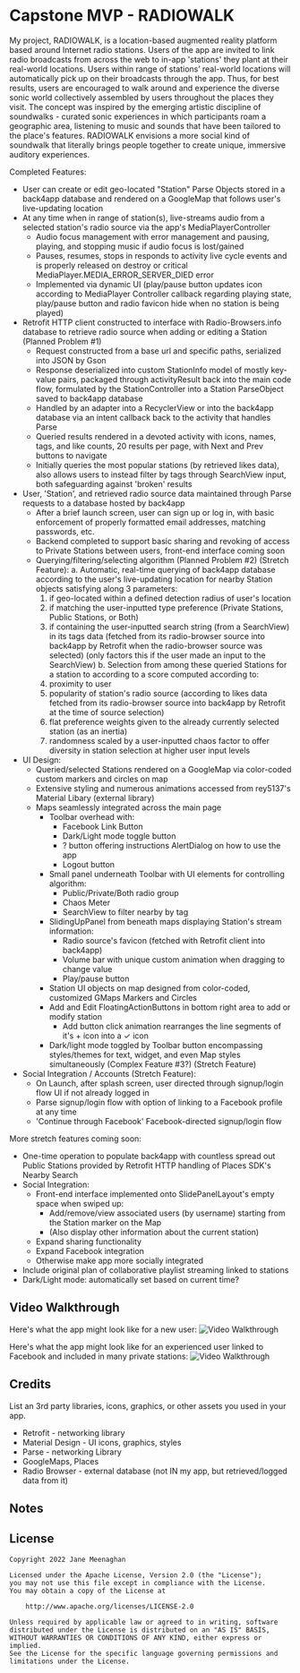 # Capstone MVP - RADIOWALK

My project, RADIOWALK, is a location-based augmented reality platform based around Internet radio stations. Users of the app are invited to link radio broadcasts from across the web to in-app 'stations' they plant at their real-world locations. Users within range of stations’ real-world locations will automatically pick up on their broadcasts through the app. Thus, for best results, users are encouraged to walk around and experience the diverse sonic world collectively assembled by users throughout the places they visit. The concept was inspired by the emerging artistic discipline of soundwalks - curated sonic experiences in which participants roam a geographic area, listening to music and sounds that have been tailored to the place's features. RADIOWALK envisions a more social kind of soundwalk that literally brings people together to create unique, immersive auditory experiences.

Completed Features:
- User can create or edit geo-located "Station" Parse Objects stored in a back4app database and rendered on a GoogleMap that follows user's live-updating location
- At any time when in range of station(s), live-streams audio from a selected station's radio source via the app's MediaPlayerController
  - Audio focus management with error management and pausing, playing, and stopping music if audio focus is lost/gained
  - Pauses, resumes, stops in responds to activity live cycle events and is properly released on destroy or critical MediaPlayer.MEDIA_ERROR_SERVER_DIED error 
  - Implemented via dynamic UI (play/pause button updates icon according to MediaPlayer Controller callback regarding playing state, play/pause button and radio favicon hide when no station is being played)
- Retrofit HTTP client constructed to interface with Radio-Browsers.info database to retrieve radio source when adding or editing a Station (Planned Problem #1)
  - Request constructed from a base url and specific paths, serialized into JSON by Gson
  - Response deserialized into custom StationInfo model of mostly key-value pairs,  packaged through activityResult back into the main code flow, formulated by the StationController into a Station ParseObject saved to back4app database
  - Handled by an adapter into a RecyclerView or into the back4app database via an intent callback back to the activity that handles Parse
  - Queried results rendered in a devoted activity with icons, names, tags, and like counts, 20 results per page, with Next and Prev buttons to navigate
  - Initially queries the most popular stations (by retrieved likes data), also allows users to instead filter by tags through SearchView input, both safeguarding against 'broken' results
- User, 'Station', and retrieved radio source data maintained through Parse requests to a database hosted by back4app
  - After a brief launch screen, user can sign up or log in, with basic enforcement of properly formatted email addresses, matching passwords, etc.
  - Backend completed to support basic sharing and revoking of access to Private Stations between users, front-end interface coming soon
  - Querying/filtering/selecting algorithm (Planned Problem #2) (Stretch Feature):
    a. Automatic, real-time querying of back4app database according to the user's live-updating location for nearby Station objects satisfying along 3 parameters:
       1) if geo-located within a defined detection radius of user's location
       2) if matching the user-inputted type preference (Private Stations, Public Stations, or Both)
       3) if containing the user-inputted search string (from a SearchView) in its tags data (fetched from its radio-browser source into back4app by Retrofit when the radio-browser source was selected) (only factors this if the user made an input to the SearchView)
    b. Selection from among these queried Stations for a station to according to a score computed according to:
       1) proximity to user
       2) popularity of station's radio source (according to likes data fetched from its radio-browser source into back4app by Retrofit at the time of source selection)
       3) flat preference weights given to the already currently selected station (as an inertia)
       4) randomness scaled by a user-inputted chaos factor to offer diversity in station selection at higher user input levels
- UI Design:
   - Queried/selected Stations rendered on a GoogleMap via color-coded custom markers and circles on map
   - Extensive styling and numerous animations accessed from rey5137's Material Libary (external library)
   - Maps seamlessly integrated across the main page
     - Toolbar overhead with:
       - Facebook Link Button
       - Dark/Light mode toggle button
       - ? button offering instructions AlertDialog on how to use the app
       - Logout button
     - Small panel underneath Toolbar with UI elements for controlling algorithm:
       - Public/Private/Both radio group
       - Chaos Meter
       - SearchView to filter nearby by tag
     - SlidingUpPanel from beneath maps displaying Station's stream information:
       - Radio source's favicon (fetched with Retrofit client into back4app)
       - Volume bar with unique custom animation when dragging to change value
       - Play/pause button
     - Station UI objects on map designed from color-coded, customized GMaps Markers and Circles
     - Add and Edit FloatingActionButtons in bottom right area to add or modify station
       - Add button click animation rearranges the line segments of it's + icon into a ✓ icon
     - Dark/light mode toggled by Toolbar button encompassing styles/themes for text, widget, and even Map styles simultaneously (Complex Feature #3?) (Stretch Feature)
- Social Integration / Accounts (Stretch Feature):
  - On Launch, after splash screen, user directed through signup/login flow UI if not already logged in
  - Parse signup/login flow with option of linking to a Facebook profile at any time
  - 'Continue through Facebook' Facebook-directed signup/login flow
  
More stretch features coming soon:
- One-time operation to populate back4app with countless spread out Public Stations provided by Retrofit HTTP handling of Places SDK's Nearby Search
- Social Integration:
  - Front-end interface implemented onto SlidePanelLayout's empty space when swiped up:
    - Add/remove/view associated users (by username) starting from the Station marker on the Map
    - (Also display other information about the current station)
  - Expand sharing functionality
  - Expand Facebook integration
  - Otherwise make app more socially integrated
- Include original plan of collaborative playlist streaming linked to stations
- Dark/Light mode: automatically set based on current time?

## Video Walkthrough

Here's what the app might look like for a new user:
<img src='NewUserDemo.gif' title='Video Walkthrough' width='' alt='Video Walkthrough' />

Here's what the app might look like for an experienced user linked to Facebook and included in many private stations:
<img src='ExperiencedUserDemo.gif' title='Video Walkthrough' width='' alt='Video Walkthrough' />

## Credits

List an 3rd party libraries, icons, graphics, or other assets you used in your app.
- Retrofit - networking library
- Material Design - UI icons, graphics, styles
- Parse - networking Library
- GoogleMaps, Places
- Radio Browser - external database (not IN my app, but retrieved/logged data from it)

## Notes


## License

    Copyright 2022 Jane Meenaghan

    Licensed under the Apache License, Version 2.0 (the "License");
    you may not use this file except in compliance with the License.
    You may obtain a copy of the License at

        http://www.apache.org/licenses/LICENSE-2.0

    Unless required by applicable law or agreed to in writing, software
    distributed under the License is distributed on an "AS IS" BASIS,
    WITHOUT WARRANTIES OR CONDITIONS OF ANY KIND, either express or implied.
    See the License for the specific language governing permissions and
    limitations under the License.
